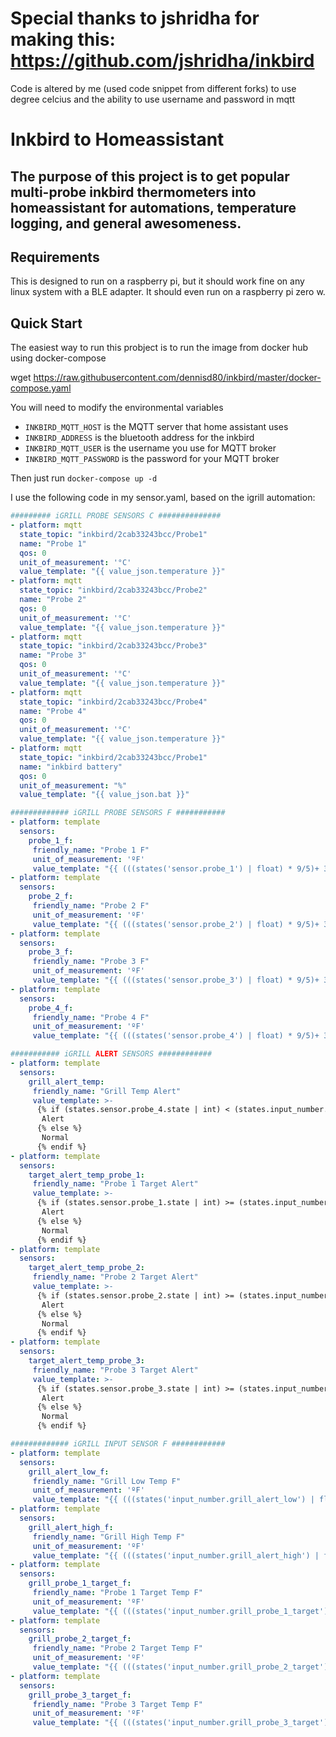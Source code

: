 # Special thanks to jshridha for making this: https://github.com/jshridha/inkbird

Code is altered by me (used code snippet from different forks) to use degree celcius and the ability to use username and password in mqtt


# Inkbird to Homeassistant
## The purpose of this project is to get popular multi-probe inkbird thermometers into homeassistant for automations, temperature logging, and general awesomeness.

## Requirements

This is designed to run on a raspberry pi, but it should work fine on any linux system with a BLE adapter. It should even run on a raspberry pi zero w.


## Quick Start
The easiest way to run this probject is to run the image from docker hub using docker-compose

wget https://raw.githubusercontent.com/dennisd80/inkbird/master/docker-compose.yaml

You will need to modify the environmental variables
* `INKBIRD_MQTT_HOST` is the MQTT server that home assistant uses
* `INKBIRD_ADDRESS` is the bluetooth address for the inkbird
* `INKBIRD_MQTT_USER` is the username you use for MQTT broker
* `INKBIRD_MQTT_PASSWORD` is the password for your MQTT broker

Then just run `docker-compose up -d`

I use the following code in my sensor.yaml, based on the igrill automation:
```yaml
######### iGRILL PROBE SENSORS C ##############
- platform: mqtt
  state_topic: "inkbird/2cab33243bcc/Probe1"
  name: "Probe 1"
  qos: 0
  unit_of_measurement: '°C'
  value_template: "{{ value_json.temperature }}"
- platform: mqtt
  state_topic: "inkbird/2cab33243bcc/Probe2"
  name: "Probe 2"
  qos: 0
  unit_of_measurement: '°C'
  value_template: "{{ value_json.temperature }}"
- platform: mqtt
  state_topic: "inkbird/2cab33243bcc/Probe3"
  name: "Probe 3"
  qos: 0
  unit_of_measurement: '°C'
  value_template: "{{ value_json.temperature }}"
- platform: mqtt
  state_topic: "inkbird/2cab33243bcc/Probe4"
  name: "Probe 4"
  qos: 0
  unit_of_measurement: '°C'
  value_template: "{{ value_json.temperature }}"
- platform: mqtt
  state_topic: "inkbird/2cab33243bcc/Probe1"
  name: "inkbird battery"
  qos: 0
  unit_of_measurement: "%"
  value_template: "{{ value_json.bat }}"

############# iGRILL PROBE SENSORS F ###########
- platform: template
  sensors:
    probe_1_f:
     friendly_name: "Probe 1 F"
     unit_of_measurement: 'ºF'
     value_template: "{{ (((states('sensor.probe_1') | float) * 9/5)+ 32)|round(1)}}"
- platform: template
  sensors:
    probe_2_f:
     friendly_name: "Probe 2 F"
     unit_of_measurement: 'ºF'
     value_template: "{{ (((states('sensor.probe_2') | float) * 9/5)+ 32)|round(1)}}"
- platform: template
  sensors:
    probe_3_f:
     friendly_name: "Probe 3 F"
     unit_of_measurement: 'ºF'
     value_template: "{{ (((states('sensor.probe_3') | float) * 9/5)+ 32)|round(1)}}"
- platform: template
  sensors:
    probe_4_f:
     friendly_name: "Probe 4 F"
     unit_of_measurement: 'ºF'
     value_template: "{{ (((states('sensor.probe_4') | float) * 9/5)+ 32)|round(1)}}"

########### iGRILL ALERT SENSORS ############
- platform: template
  sensors:
    grill_alert_temp:
     friendly_name: "Grill Temp Alert"
     value_template: >-
      {% if (states.sensor.probe_4.state | int) < (states.input_number.grill_alert_low.state | int) or (states.sensor.probe_4.state | int)  > (states.input_number.grill_alert_high.state | int) %}
       Alert
      {% else %}
       Normal
      {% endif %}
- platform: template
  sensors:
    target_alert_temp_probe_1:
     friendly_name: "Probe 1 Target Alert"
     value_template: >-
      {% if (states.sensor.probe_1.state | int) >= (states.input_number.grill_probe_1_target.state | int) %}
       Alert
      {% else %}
       Normal
      {% endif %}  
- platform: template
  sensors:
    target_alert_temp_probe_2:
     friendly_name: "Probe 2 Target Alert"
     value_template: >-
      {% if (states.sensor.probe_2.state | int) >= (states.input_number.grill_probe_2_target.state | int) %}
       Alert
      {% else %}
       Normal
      {% endif %}
- platform: template
  sensors:
    target_alert_temp_probe_3:
     friendly_name: "Probe 3 Target Alert"
     value_template: >-
      {% if (states.sensor.probe_3.state | int) >= (states.input_number.grill_probe_3_target.state | int) %}
       Alert
      {% else %}
       Normal
      {% endif %}

############# iGRILL INPUT SENSOR F ############
- platform: template
  sensors:
    grill_alert_low_f:
     friendly_name: "Grill Low Temp F"
     unit_of_measurement: 'ºF'
     value_template: "{{ (((states('input_number.grill_alert_low') | float) * 9/5)+ 32)|round(1)}}"
- platform: template
  sensors:
    grill_alert_high_f:
     friendly_name: "Grill High Temp F"
     unit_of_measurement: 'ºF'
     value_template: "{{ (((states('input_number.grill_alert_high') | float) * 9/5)+ 32)|round(1)}}"
- platform: template
  sensors:
    grill_probe_1_target_f:
     friendly_name: "Probe 1 Target Temp F"
     unit_of_measurement: 'ºF'
     value_template: "{{ (((states('input_number.grill_probe_1_target') | float) * 9/5)+ 32)|round(1)}}"
- platform: template
  sensors:
    grill_probe_2_target_f:
     friendly_name: "Probe 2 Target Temp F"
     unit_of_measurement: 'ºF'
     value_template: "{{ (((states('input_number.grill_probe_2_target') | float) * 9/5)+ 32)|round(1)}}"
- platform: template
  sensors:
    grill_probe_3_target_f:
     friendly_name: "Probe 3 Target Temp F"
     unit_of_measurement: 'ºF'
     value_template: "{{ (((states('input_number.grill_probe_3_target') | float) * 9/5)+ 32)|round(1)}}"
